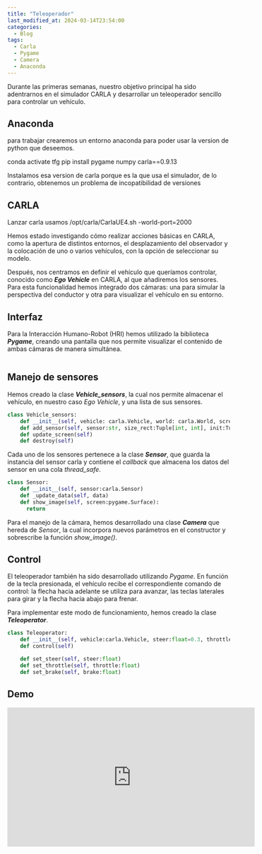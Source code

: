 ```yaml
---
title: "Teleoperador"
last_modified_at: 2024-03-14T23:54:00
categories:
  - Blog
tags:
  - Carla
  - Pygame
  - Camera
  - Anaconda
---
```


Durante las primeras semanas, nuestro objetivo principal ha sido adentrarnos en el simulador CARLA y desarrollar un teleoperador sencillo para controlar un vehículo.

## Anaconda

para trabajar crearemos un entorno anaconda para poder usar la version de python que deseemos.

conda activate tfg
pip install pygame numpy carla==0.9.13

Instalamos esa version de carla porque es la que usa el simulador, de lo contrario, obtenemos un problema de incopatibilidad de versiones


## CARLA

Lanzar carla usamos
/opt/carla/CarlaUE4.sh -world-port=2000

Hemos estado investigando cómo realizar acciones básicas en CARLA, como la apertura de distintos entornos, el desplazamiento del observador y la colocación de uno o varios vehículos, con la opción de seleccionar su modelo.

Después, nos centramos en definir el vehículo que queríamos controlar, conocido como ***Ego Vehicle*** en CARLA, al que añadiremos los sensores. Para esta funcionalidad hemos integrado dos cámaras: una para simular la perspectiva del conductor y otra para visualizar el vehículo en su entorno.

## Interfaz

Para la Interacción Humano-Robot (HRI) hemos utilizado la biblioteca ***Pygame***, creando una pantalla que nos permite visualizar el contenido de ambas cámaras de manera simultánea.
<figure class="align-center" style="max-width: 100%">
  <img src="{{ site.url }}{{ site.baseurl }}/images/interface.png" alt="">
</figure>

## Manejo de sensores

Hemos creado la clase ***Vehicle_sensors***, la cual nos permite almacenar el vehículo, en nuestro caso *Ego Vehicle*, y una lista de sus sensores.
```python
class Vehicle_sensors:
    def __init__(self, vehicle: carla.Vehicle, world: carla.World, screen: pygame.Surface)
    def add_sensor(self, sensor:str, size_rect:Tuple[int, int], init:Tuple[int, int]=(0, 0), transform:carla.Transform=carla.Transform())
    def update_screen(self)
    def destroy(self)
```

Cada uno de los sensores pertenece a la clase ***Sensor***, que guarda la instancia del sensor carla y contiene el *callback* que almacena los datos del sensor en una cola *thread_safe*.
```python
class Sensor:
    def __init__(self, sensor:carla.Sensor)
    def _update_data(self, data)
    def show_image(self, screen:pygame.Surface):
      return
```

Para el manejo de la cámara, hemos desarrollado una clase ***Camera*** que hereda de *Sensor*, la cual incorpora nuevos parámetros en el constructor y sobrescribe la función *show_image()*.

## Control 

El teleoperador también ha sido desarrollado utilizando *Pygame*. En función de la tecla presionada, el vehículo recibe el correspondiente comando de control: la flecha hacia adelante se utiliza para avanzar, las teclas laterales para girar y la flecha hacia abajo para frenar.

Para implementar este modo de funcionamiento, hemos creado la clase ***Teleoperator***.
```python
class Teleoperator:
    def __init__(self, vehicle:carla.Vehicle, steer:float=0.3, throttle:float=0.6, brake:float=1.0)
    def control(self)

    def set_steer(self, steer:float)
    def set_throttle(self, throttle:float)
    def set_brake(self, brake:float)
```

## Demo

<iframe width="560" height="315" src="https://www.youtube.com/embed/4Zh4QxjANoQ?si=RHRC45ch-WrZsOHz" title="YouTube video player" frameborder="0" allow="accelerometer; autoplay; clipboard-write; encrypted-media; gyroscope; picture-in-picture; web-share" allowfullscreen></iframe>

